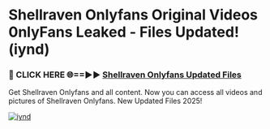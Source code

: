 # Shellraven Onlyfans Original Videos 0nlyFans Leaked - Files Updated! (iynd)

<h3>🔴 CLICK HERE 🌐==►► <a href="https://tinyurl.com/2m67pmp6" rel="nofollow">Shellraven Onlyfans Updated Files</a></h3>

Get Shellraven Onlyfans and all content. Now you can access all videos and pictures of Shellraven Onlyfans. New Updated Files 2025!

[![iynd](https://i.imgur.com/H4QAA4z.gif)](https://tinyurl.com/2m67pmp6)